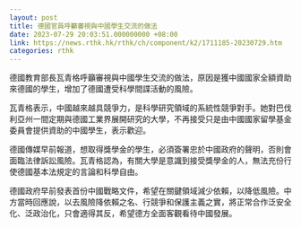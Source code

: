 ```yaml
---
layout: post
title: 德國官員呼籲審視與中國學生交流的做法
date: 2023-07-29 20:03:51.000000000 +08:00
link: https://news.rthk.hk/rthk/ch/component/k2/1711185-20230729.htm
categories: rthk
---
```


德國教育部長瓦青格呼籲審視與中國學生交流的做法，原因是獲中國國家全額資助來德國的學生，增加了德國遭受科學間諜活動的風險。

瓦青格表示，中國越來越具競爭力，是科學研究領域的系統性競爭對手。她對巴伐利亞州一間定期與德國工業界展開研究的大學，不再接受只是由中國國家留學基金委員會提供資助的中國學生，表示歡迎。

德國傳媒早前報道，想取得獎學金的學生，必須簽署忠於中國政府的聲明，否則會面臨法律訴訟風險。瓦青格認為，有關大學是意識到接受獎學金的人，無法充份行使德國基本法規定的言論和科學自由。

德國政府早前發表首份中國戰略文件，希望在關鍵領域減少依賴，以降低風險。中方當時回應說，以去風險降依賴之名、行競爭和保護主義之實，將正常合作泛安全化、泛政治化，只會適得其反，希望德方全面客觀看待中國發展。
